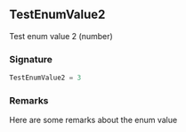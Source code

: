 ## TestEnumValue2

Test enum value 2 (number)

<a id="testenumvalue2-signature"></a>

### Signature

```typescript
TestEnumValue2 = 3
```

<a id="testenumvalue2-remarks"></a>

### Remarks

Here are some remarks about the enum value
